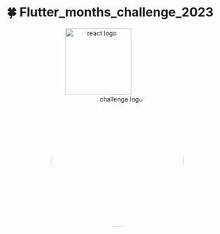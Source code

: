 # 🍀 Flutter_months_challenge_2023

<div align="center">
    <img src="https://user-images.githubusercontent.com/114832629/230302399-5d8f34e7-bfc5-4597-8fff-6293044f47bd.png" alt="react logo" width=150  align="center" height="auto"> 
   &emsp;&emsp;&emsp;&emsp;&emsp;&emsp;
    <img src="https://encrypted-tbn0.gstatic.com/images?q=tbn:ANd9GcQcBc_6cUP_9pU6L2FF4DIfDrwyzuboLOw7AQ&usqp=CAU" alt="challenge logo" width="300px" align="center" height="auto" style="border-radius:50%"> 
   
</div>

